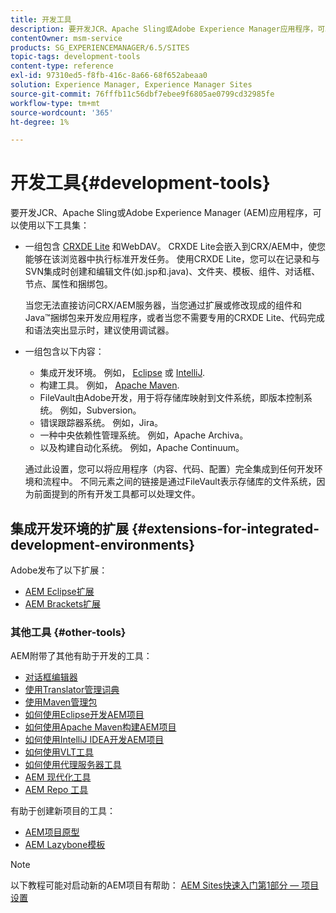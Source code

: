 ```yaml
---
title: 开发工具
description: 要开发JCR、Apache Sling或Adobe Experience Manager应用程序，可以使用多个工具集。
contentOwner: msm-service
products: SG_EXPERIENCEMANAGER/6.5/SITES
topic-tags: development-tools
content-type: reference
exl-id: 97310ed5-f8fb-416c-8a66-68f652abeaa0
solution: Experience Manager, Experience Manager Sites
source-git-commit: 76fffb11c56dbf7ebee9f6805ae0799cd32985fe
workflow-type: tm+mt
source-wordcount: '365'
ht-degree: 1%

---
```


# 开发工具{#development-tools}

要开发JCR、Apache Sling或Adobe Experience Manager (AEM)应用程序，可以使用以下工具集：

* 一组包含 [CRXDE Lite](/help/sites-developing/developing-with-crxde-lite.md) 和WebDAV。 CRXDE Lite会嵌入到CRX/AEM中，使您能够在该浏览器中执行标准开发任务。 使用CRXDE Lite，您可以在记录和与SVN集成时创建和编辑文件(如.jsp和.java)、文件夹、模板、组件、对话框、节点、属性和捆绑包。

  当您无法直接访问CRX/AEM服务器，当您通过扩展或修改现成的组件和Java™捆绑包来开发应用程序，或者当您不需要专用的CRXDE Lite、代码完成和语法突出显示时，建议使用调试器。

* 一组包含以下内容：
   * 集成开发环境。 例如， [Eclipse](/help/sites-developing/howto-projects-eclipse.md) 或 [IntelliJ](/help/sites-developing/ht-intellij.md).
   * 构建工具。 例如， [Apache Maven](/help/sites-developing/ht-projects-maven.md).
   * FileVault由Adobe开发，用于将存储库映射到文件系统，即版本控制系统。 例如，Subversion。
   * 错误跟踪器系统。 例如，Jira。
   * 一种中央依赖性管理系统。 例如，Apache Archiva。
   * 以及构建自动化系统。 例如，Apache Continuum。

  通过此设置，您可以将应用程序（内容、代码、配置）完全集成到任何开发环境和流程中。 不同元素之间的链接是通过FileVault表示存储库的文件系统，因为前面提到的所有开发工具都可以处理文件。

## 集成开发环境的扩展 {#extensions-for-integrated-development-environments}

Adobe发布了以下扩展：

* [AEM Eclipse扩展](/help/sites-developing/aem-eclipse.md)
* [AEM Brackets扩展](/help/sites-developing/aem-brackets.md)

### 其他工具 {#other-tools}

AEM附带了其他有助于开发的工具：

* [对话框编辑器](/help/sites-developing/dialog-editor.md)
* [使用Translator管理词典](/help/sites-developing/i18n-translator.md)
* [使用Maven管理包](/help/sites-developing/vlt-mavenplugin.md)
* [如何使用Eclipse开发AEM项目](/help/sites-developing/howto-projects-eclipse.md)
* [如何使用Apache Maven构建AEM项目](/help/sites-developing/ht-projects-maven.md)
* [如何使用IntelliJ IDEA开发AEM项目](/help/sites-developing/ht-intellij.md)
* [如何使用VLT工具](/help/sites-developing/ht-vlttool.md)
* [如何使用代理服务器工具](/help/sites-developing/ht-proxy-server.md)
* [AEM 现代化工具](/help/sites-developing/modernization-tools.md)
* [AEM Repo 工具](/help/sites-developing/aem-repo-tool.md)

有助于创建新项目的工具：

* [AEM项目原型](https://github.com/adobe/aem-project-archetype)
* [AEM Lazybone模板](https://github.com/Adobe-Consulting-Services/lazybones-aem-templates)

>[!NOTE]
>
>以下教程可能对启动新的AEM项目有帮助：
>[AEM Sites快速入门第1部分 — 项目设置](https://helpx.adobe.com/experience-manager/kt/sites/using/getting-started-wknd-tutorial-develop/part1.html)
